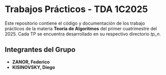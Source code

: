 # Trabajos Prácticos - TDA 1C2025

Este repositorio contiene el código y documentación de los trabajo prácticos de la materia **Teoría de Algoritmos** del primer cuatrimestre del 2025. Cada TP se encuentra desarrollado en su respectivo directorio _tp_n_.

## Integrantes del Grupo

- **ZANOR, Federico**
- **KISINOVSKY, Diego**
